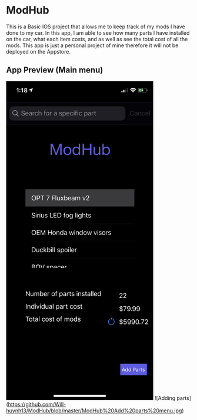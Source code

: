 # ModHub
This is a Basic IOS project that allows me to keep track of my mods I have done to my car. 
In this app, I am able to see how many parts I have installed on the car, what each item costs, and as well
as see the total cost of all the mods. This app is just a personal project of mine therefore it will not be deployed on the 
Appstore.


## App Preview (Main menu)
![Main menu](https://github.com/Will-huynh13/ModHub/blob/master/ModHub%20Main%20menu.jpg)
![Adding parts] (https://github.com/Will-huynh13/ModHub/blob/master/ModHub%20Add%20parts%20menu.jpg)

